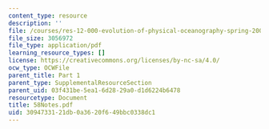 ```yaml
---
content_type: resource
description: ''
file: /courses/res-12-000-evolution-of-physical-oceanography-spring-2007/3094733121db0a3620f649bbc0338dc1_58Notes.pdf
file_size: 3056972
file_type: application/pdf
learning_resource_types: []
license: https://creativecommons.org/licenses/by-nc-sa/4.0/
ocw_type: OCWFile
parent_title: Part 1
parent_type: SupplementalResourceSection
parent_uid: 03f431be-5ea1-6d28-29a0-d1d6224b6478
resourcetype: Document
title: 58Notes.pdf
uid: 30947331-21db-0a36-20f6-49bbc0338dc1
---
```

